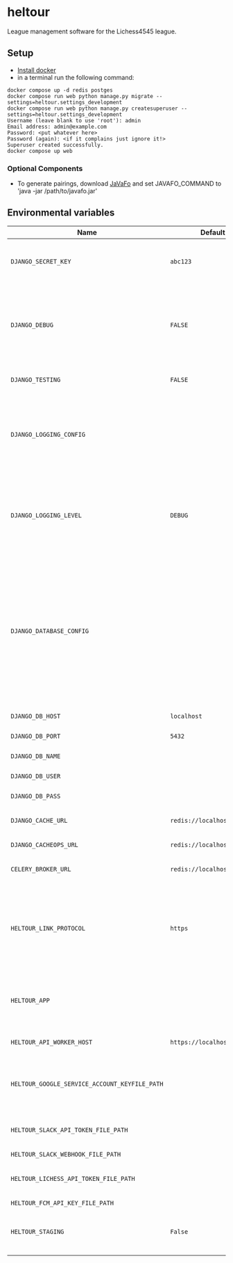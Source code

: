 # heltour
League management software for the Lichess4545 league.

## Setup

* [Install docker](https://docs.docker.com/get-started/get-docker/)
* in a terminal run the following command:
```shell
docker compose up -d redis postges
docker compose run web python manage.py migrate --settings=heltour.settings_development
docker compose run web python manage.py createsuperuser --settings=heltour.settings_development
Username (leave blank to use 'root'): admin
Email address: admin@example.com
Password: <put whatever here>
Password (again): <if it complains just ignore it!>
Superuser created successfully.
docker compose up web
```

### Optional Components
- To generate pairings, download [JaVaFo](http://www.rrweb.org/javafo/current/javafo.jar) and set JAVAFO_COMMAND to 'java -jar /path/to/javafo.jar'


## Environmental variables

| Name | Default | Description |
|-|-|-|
| `DJANGO_SECRET_KEY` | `abc123` | a super secret key that django needs you to keep safe |
| `DJANGO_DEBUG` |  `FALSE` | puts django into debug mode, useful for local developement but definately needs to be off in production |
| `DJANGO_TESTING` | `FALSE` | tells the code we are running tests. |
| `DJANGO_LOGGING_CONFIG` | | django logging config in JSON format. if no config is provided will default to sensible norms |
| `DJANGO_LOGGING_LEVEL` | `DEBUG` | assuming that no logging config is provided, this variable controls the log level of django's logging |
| `DJANGO_DATABASE_CONFIG` | | django database config in JSON format. if no config is provided the application will assume a single postgres database, and look for additional configuration information from the environment |
| `DJANGO_DB_HOST` | `localhost` | the database host |
| `DJANGO_DB_PORT` | `5432` | the database port |
| `DJANGO_DB_NAME` |  | the database name |
| `DJANGO_DB_USER` |  | the database user |
| `DJANGO_DB_PASS` |  | the database password |
| `DJANGO_CACHE_URL` | `redis://localhost:6379/1` | the redis URL for django's caching |
| `DJANGO_CACHEOPS_URL` | `redis://localhost:6379/1` | the redis URL for cacheops |
| `CELERY_BROKER_URL` | `redis://localhost:6379/1` | the redis URL for the celery broker |
| `HELTOUR_LINK_PROTOCOL` | `https` | the protocol to use when making requests to other parts of the application, set to `http` for local development |
| `HELTOUR_APP` |  | set to `API_WORKER` to enable the api worker instead of the main web app |
| `HELTOUR_API_WORKER_HOST` | `https://localhost:8800` | the host for the API worker app |
| `HELTOUR_GOOGLE_SERVICE_ACCOUNT_KEYFILE_PATH` |  | path to service account key for accessing google services |
| `HELTOUR_SLACK_API_TOKEN_FILE_PATH` | | path to file containing the slack API token |
| `HELTOUR_SLACK_WEBHOOK_FILE_PATH` | | ??? |
| `HELTOUR_LICHESS_API_TOKEN_FILE_PATH` | | path to file containing the lichess API token |
| `HELTOUR_FCM_API_KEY_FILE_PATH` | | ??? |
| `HELTOUR_STAGING` | `False`| indicates that we are in the staging environment (or not!)|

